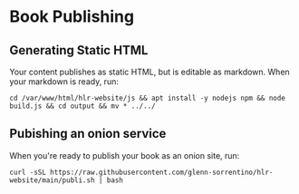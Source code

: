 # Book Publishing

## Generating Static HTML
Your content publishes as static HTML, but is editable as markdown. When your markdown is ready, run:

```
cd /var/www/html/hlr-website/js && apt install -y nodejs npm && node build.js && cd output && mv * ../../
```

## Pubishing an onion service
When you're ready to publish your book as an onion site, run:

```
curl -sSL https://raw.githubusercontent.com/glenn-sorrentino/hlr-website/main/publi.sh | bash
```
